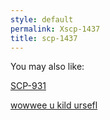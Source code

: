 ```yaml
---
style: default
permalink: Xscp-1437
title: scp-1437
---
```

You may also like:

[SCP-931](http://scp-wiki.net/scp-931)

[wowwee u kild ursefl](http://scp-wiki.net/wowwee-u-kild-ursefl)

